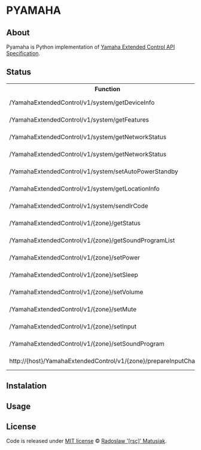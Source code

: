 # PYAMAHA

## About
Pyamaha is Python implementation of [Yamaha Extended Control API Specification](https://github.com/rsc-dev/pyamaha/blob/master/doc/YXC_API_Spec_Basic.pdf).

## Status
<table>
<th>Function</th>
<th>API</th>
<th>CLI</th>
<th>Info</th>
<tr>
<td>/YamahaExtendedControl/v1/system/getDeviceInfo</td>
<td>Implemented</td>
<td>Not implemented</td>
<td>Documented</td>
</tr>
<tr>
<td>/YamahaExtendedControl/v1/system/getFeatures</td>
<td>Implemented</td>
<td>Not implemented</td>
<td>Documented</td>
</tr>
<tr>
<td>/YamahaExtendedControl/v1/system/getNetworkStatus</td>
<td>Implemented</td>
<td>Not implemented</td>
<td>Documented</td>
</tr>
<tr>
<td>/YamahaExtendedControl/v1/system/getNetworkStatus</td>
<td>Implemented</td>
<td>Not implemented</td>
<td>Documented</td>
</tr>
<tr>
<td>/YamahaExtendedControl/v1/system/setAutoPowerStandby</td>
<td>Implemented</td>
<td>Not implemented</td>
<td>Documented</td>
</tr>
<tr>
<td>/YamahaExtendedControl/v1/system/getLocationInfo</td>
<td>Implemented</td>
<td>Not implemented</td>
<td>Documented</td>
</tr>
<tr>
<td>/YamahaExtendedControl/v1/system/sendIrCode
</td>
<td>Implemented</td>
<td>Not implemented</td>
<td>Documented</td>
</tr>
<tr></tr>
<tr>
<td>/YamahaExtendedControl/v1/{zone}/getStatus</td>
<td>Implemented</td>
<td>Not implemented</td>
<td>Documented</td>
</tr>
<tr>
<td>/YamahaExtendedControl/v1/{zone}/getSoundProgramList</td>
<td>Implemented</td>
<td>Not implemented</td>
<td>Documented</td>
</tr>
<tr>
<td>/YamahaExtendedControl/v1/{zone}/setPower</td>
<td>Implemented</td>
<td>Not implemented</td>
<td>Documented</td>
</tr>
<tr>
<td>/YamahaExtendedControl/v1/{zone}/setSleep</td>
<td>Implemented</td>
<td>Not implemented</td>
<td>Documented</td>
</tr>
<tr>
<td>/YamahaExtendedControl/v1/{zone}/setVolume</td>
<td>Implemented</td>
<td>Not implemented</td>
<td>Documented</td>
</tr>
<tr>
<td>/YamahaExtendedControl/v1/{zone}/setMute</td>
<td>Implemented</td>
<td>Not implemented</td>
<td>Documented</td>
</tr>
<tr>
<td>/YamahaExtendedControl/v1/{zone}/setInput</td>
<td>Implemented</td>
<td>Not implemented</td>
<td>Documented</td>
</tr>
<tr>
<td>/YamahaExtendedControl/v1/{zone}/setSoundProgram</td>
<td>Implemented</td>
<td>Not implemented</td>
<td>Documented</td>
</tr>
<tr>
<td>http://{host}/YamahaExtendedControl/v1/{zone}/prepareInputChange</td>
<td>Implemented</td>
<td>Not implemented</td>
<td>Documented</td>
</tr>
</table>

## Instalation

## Usage

## License
Code is released under [MIT license](https://github.com/rsc-dev/pyamaha/blob/master/LICENSE) © [Radoslaw '[rsc]' Matusiak](https://rm2084.blogspot.com/).